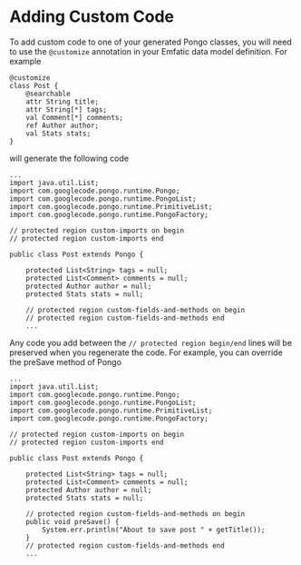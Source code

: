 # Adding Custom Code #

To add custom code to one of your generated Pongo classes, you will need to use the `@customize` annotation in your Emfatic data model definition. For example

```
@customize
class Post {
	@searchable
	attr String title;
	attr String[*] tags;
	val Comment[*] comments;
	ref Author author;
	val Stats stats;
}
```

will generate the following code

```
...
import java.util.List;
import com.googlecode.pongo.runtime.Pongo;
import com.googlecode.pongo.runtime.PongoList;
import com.googlecode.pongo.runtime.PrimitiveList;
import com.googlecode.pongo.runtime.PongoFactory;

// protected region custom-imports on begin
// protected region custom-imports end

public class Post extends Pongo {
	
	protected List<String> tags = null;
	protected List<Comment> comments = null;
	protected Author author = null;
	protected Stats stats = null;
	
	// protected region custom-fields-and-methods on begin
	// protected region custom-fields-and-methods end
	...
```

Any code you add between the `// protected region begin/end` lines will be preserved when you regenerate the code. For example, you can override the preSave method of Pongo

```
...
import java.util.List;
import com.googlecode.pongo.runtime.Pongo;
import com.googlecode.pongo.runtime.PongoList;
import com.googlecode.pongo.runtime.PrimitiveList;
import com.googlecode.pongo.runtime.PongoFactory;

// protected region custom-imports on begin
// protected region custom-imports end

public class Post extends Pongo {
	
	protected List<String> tags = null;
	protected List<Comment> comments = null;
	protected Author author = null;
	protected Stats stats = null;
	
	// protected region custom-fields-and-methods on begin
	public void preSave() {
		System.err.println("About to save post " + getTitle());
	}
	// protected region custom-fields-and-methods end
	...
```